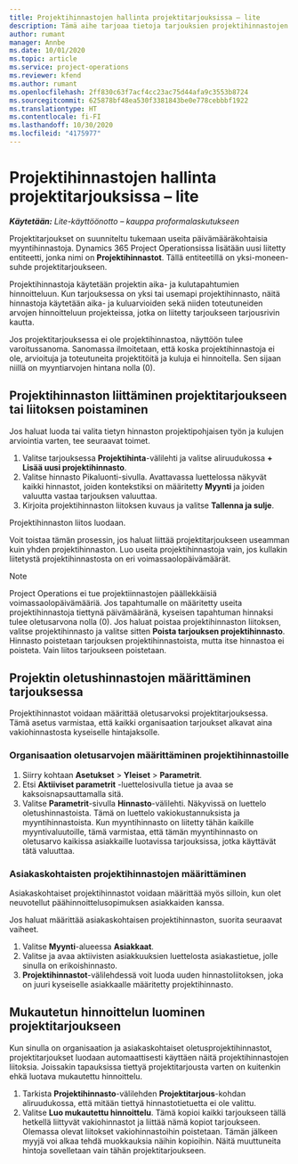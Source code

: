 ```yaml
---
title: Projektihinnastojen hallinta projektitarjouksissa – lite
description: Tämä aihe tarjoaa tietoja tarjouksien projektihinnastojen käsittelystä. (Sales)
author: rumant
manager: Annbe
ms.date: 10/01/2020
ms.topic: article
ms.service: project-operations
ms.reviewer: kfend
ms.author: rumant
ms.openlocfilehash: 2ff830c63f7acf4cc23ac75d44afa9c3553b8724
ms.sourcegitcommit: 625878bf48ea530f3381843be0e778cebbbf1922
ms.translationtype: HT
ms.contentlocale: fi-FI
ms.lasthandoff: 10/30/2020
ms.locfileid: "4175977"
---
```

# <a name="manage-project-price-lists-on-project-quotes---lite"></a>Projektihinnastojen hallinta projektitarjouksissa – lite

_**Käytetään:** Lite-käyttöönotto – kauppa proformalaskutukseen_

Projektitarjoukset on suunniteltu tukemaan useita päivämääräkohtaisia myyntihinnastoja. Dynamics 365 Project Operationsissa lisätään uusi liitetty entiteetti, jonka nimi on **Projektihinnastot**. Tällä entiteetillä on yksi-moneen-suhde projektitarjoukseen.

Projektihinnastoja käytetään projektin aika- ja kulutapahtumien hinnoitteluun. Kun tarjouksessa on yksi tai usemapi projektihinnasto, näitä hinnastoja käytetään aika- ja kuluarvioiden sekä niiden toteutuneiden arvojen hinnoitteluun projekteissa, jotka on liitetty tarjoukseen tarjousrivin kautta.

Jos projektitarjouksessa ei ole projektihinnastoa, näyttöön tulee varoitussanoma. Sanomassa ilmoitetaan, että koska projektihinnastoja ei ole, arvioituja ja toteutuneita projektitöitä ja kuluja ei hinnoitella. Sen sijaan niillä on myyntiarvojen hintana nolla (0).

## <a name="associate-or-disassociate-a-project-price-list-on-a-project-quote"></a>Projektihinnaston liittäminen projektitarjoukseen tai liitoksen poistaminen

Jos haluat luoda tai valita tietyn hinnaston projektipohjaisen työn ja kulujen arviointia varten, tee seuraavat toimet.

1. Valitse tarjouksessa **Projektihinta**-välilehti ja valitse aliruudukossa **+ Lisää uusi projektihinnasto**.
2. Valitse hinnasto Pikaluonti-sivulla. Avattavassa luettelossa näkyvät kaikki hinnastot, joiden kontekstiksi on määritetty **Myynti** ja joiden valuutta vastaa tarjouksen valuuttaa.
4. Kirjoita projektihinnaston liitoksen kuvaus ja valitse **Tallenna ja sulje**.

Projektihinnaston liitos luodaan.

Voit toistaa tämän prosessin, jos haluat liittää projektitarjoukseen useamman kuin yhden projektihinnaston. Luo useita projektihinnastoja vain, jos kullakin liitetystä projektihinnastosta on eri voimassaolopäivämäärät.

> [!NOTE]
> Project Operations ei tue projektiinnastojen päällekkäisiä voimassaolopäivämääriä. Jos tapahtumalle on määritetty useita projektihinnastoja tiettynä päivämääränä, kyseisen tapahtuman hinnaksi tulee oletusarvona nolla (0).
Jos haluat poistaa projektihinnaston liitoksen, valitse projektihinnasto ja valitse sitten **Poista tarjouksen projektihinnasto**. Hinnasto poistetaan tarjouksen projektihinnastoista, mutta itse hinnastoa ei poisteta. Vain liitos tarjoukseen poistetaan.

## <a name="set-up-default-project-price-lists-on-a-quote"></a>Projektin oletushinnastojen määrittäminen tarjouksessa

Projektihinnastot voidaan määrittää oletusarvoksi projektitarjouksessa. Tämä asetus varmistaa, että kaikki organisaation tarjoukset alkavat aina vakiohinnastosta kyseiselle hintajaksolle.

### <a name="set-up-organizational-default-for-project-price-lists"></a>Organisaation oletusarvojen määrittäminen projektihinnastoille

1. Siirry kohtaan **Asetukset** > **Yleiset** > **Parametrit**.
2. Etsi **Aktiiviset parametrit** -luettelosivulla tietue ja avaa se kaksoisnapsauttamalla sitä. 
3. Valitse **Parametrit**-sivulla **Hinnasto**-välilehti. Näkyvissä on luettelo oletushinnastoista. Tämä on luettelo vakiokustannuksista ja myyntihinnastoista. Kun myyntihinnasto on liitetty tähän kaikille myyntivaluutoille, tämä varmistaa, että tämän myyntihinnasto on oletusarvo kaikissa asiakkaille luotavissa tarjouksissa, jotka käyttävät tätä valuuttaa.

### <a name="set-up-customer-specific-project-price-lists"></a>Asiakaskohtaisten projektihinnastojen määrittäminen

Asiakaskohtaiset projektihinnastot voidaan määrittää myös silloin, kun olet neuvotellut päähinnoittelusopimuksen asiakkaiden kanssa.

Jos haluat määrittää asiakaskohtaisen projektihinnaston, suorita seuraavat vaiheet.

1. Valitse **Myynti**-alueessa **Asiakkaat**.
2. Valitse ja avaa aktiivisten asiakkuuksien luettelosta asiakastietue, jolle sinulla on erikoishinnasto.
3. **Projektihinnastot**-välilehdessä voit luoda uuden hinnastoliitoksen, joka on juuri kyseiselle asiakkaalle määritetty projektihinnasto.

## <a name="create-custom-pricing-on-a-project-quote"></a>Mukautetun hinnoittelun luominen projektitarjoukseen

Kun sinulla on organisaation ja asiakaskohtaiset oletusprojektihinnastot, projektitarjoukset luodaan automaattisesti käyttäen näitä projektihinnastojen liitoksia. Joissakin tapauksissa tiettyä projektitarjousta varten on kuitenkin ehkä luotava mukautettu hinnoittelu. 

1. Tarkista **Projektihinnasto**-välilehden **Projektitarjous**-kohdan aliruudukossa, että mitään tiettyä hinnastotietuetta ei ole valittu.
2. Valitse **Luo mukautettu hinnoittelu**. Tämä kopioi kaikki tarjoukseen tällä hetkellä liittyvät vakiohinnastot ja liittää nämä kopiot tarjoukseen. Olemassa olevat liitokset vakiohinnastoihin poistetaan. Tämän jälkeen myyjä voi alkaa tehdä muokkauksia näihin kopioihin. Näitä muuttuneita hintoja sovelletaan vain tähän projektitarjoukseen.
